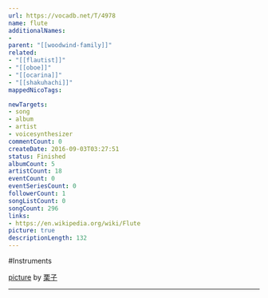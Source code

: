 ```yaml
---
url: https://vocadb.net/T/4978
name: flute
additionalNames: 
- 
parent: "[[woodwind-family]]"
related:
- "[[flautist]]"
- "[[oboe]]"
- "[[ocarina]]"
- "[[shakuhachi]]"
mappedNicoTags:

newTargets:
- song
- album
- artist
- voicesynthesizer
commentCount: 0
createDate: 2016-09-03T03:27:51
status: Finished
albumCount: 5
artistCount: 18
eventCount: 0
eventSeriesCount: 0
followerCount: 1
songListCount: 0
songCount: 296
links: 
- https://en.wikipedia.org/wiki/Flute
picture: true
descriptionLength: 132
---
```


#Instruments

[picture](http://www.pixiv.net/member_illust.php?mode=medium&illust_id=51223415) by [栗子](http://www.pixiv.net/member.php?id=6063237)

---

